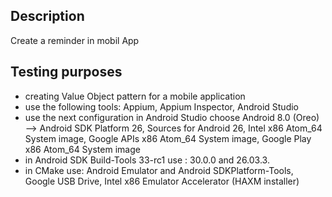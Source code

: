 ## Description
Create a reminder in mobil App


## Testing purposes
- creating  Value Object pattern for a mobile application
- use the following tools: Appium, Appium Inspector, Android Studio
- use the next configuration in Android Studio choose Android 8.0 (Oreo) --> Android SDK Platform 26,
Sources for Android 26, Intel x86 Atom_64 System image, Google APIs x86 Atom_64 System image, Google Play x86 Atom_64 System image
- in Android SDK Build-Tools 33-rc1 use : 30.0.0 and 26.03.3.
- in CMake use: Android Emulator and Android SDKPlatform-Tools, Google USB Drive, Intel x86 Emulator Accelerator (HAXM installer)